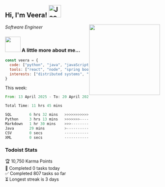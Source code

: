 <h2> Hi, I'm Veera! <img src="https://raw.githubusercontent.com/Tarikul-Islam-Anik/Animated-Fluent-Emojis/master/Emojis/Activities/Jack-O-Lantern.png" alt="Jack-O-Lantern" width="40" height="40" /></h2>
<img align='right' src="https://user-images.githubusercontent.com/74038190/213911110-aedbef38-a29f-4b6b-a65c-11608b4f75a5.gif" width="230">
<p><em>Software Engineer</em></p>


### <img src="https://user-images.githubusercontent.com/74038190/216656963-09118229-8a9e-4af0-910c-c37f35f2e210.gif" width="50"> A little more about me...  

```javascript
const veera = {
  code: ["python", "java", "javaScript", "typeScript", "c++"],
  tools: ["react", "node", "spring boot", "docker", "next.JS", "aws"],
  interests: ["distributed systems", "enterprise software", "parallel computing", "cloud computing", "machine learning", "AI"]
}
```
This week:
<!--START_SECTION:waka-->

```rust
From: 13 April 2025 - To: 20 April 2025

Total Time: 11 hrs 45 mins

SQL        6 hrs 32 mins   >>>>>>>>>>>>>>-----------   55.58 %
Python     3 hrs 13 mins   >>>>>>>------------------   27.39 %
Markdown   1 hr 30 mins    >>>----------------------   12.78 %
Java       29 mins         >------------------------   04.23 %
CSV        0 secs          -------------------------   00.01 %
XML        0 secs          -------------------------   00.00 %
```

<!--END_SECTION:waka-->


### Todoist Stats

<!-- TODO-IST:START -->
🏆  10,750 Karma Points           
🌸  Completed 0 tasks today           
✅  Completed 807 tasks so far           
⏳  Longest streak is 3 days
<!-- TODO-IST:END -->
<!--
Profile views:
[![](https://visitcount.itsvg.in/api?id=veeravivekt&label=Profile%20Views&color=1&icon=2&pretty=false)](https://visitcount.itsvg.in)
-->
